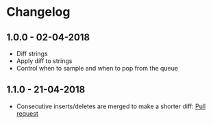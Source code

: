 # Changelog

## 1.0.0 - 02-04-2018

* Diff strings
* Apply diff to strings
* Control when to sample and when to pop from the queue

## 1.1.0 - 21-04-2018

* Consecutive inserts/deletes are merged to make a shorter diff: [Pull request](https://github.com/geezee/elmo-diff/pull/1)
